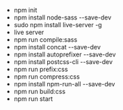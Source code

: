 - npm init
- npm install node-sass --save-dev
- sudo npm install live-server -g
- live server
- npm run compile:sass
- npm install concat --save-dev
- npm install autoprefixer --save-dev
- npm install postcss-cli --save-dev
- npm run prefix:css
- npm run compress:css
- npm install npm-run-all --save-dev
- npm run build:css
- npm run start
